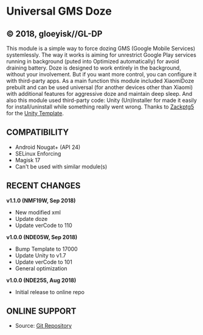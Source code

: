 # Universal GMS Doze
## © 2018, gloeyisk//GL-DP ##



This module is a simple way to force dozing GMS (Google Mobile Services) systemlessly. The way it works is aiming for unrestrict Google Play services running in background (puted into Optimized automatically) for avoid draining battery. Doze is designed to work entirely in the background, without your involvement. But if you want more control, you can configure it with third-party apps. 
As a main function this module included XiaomiDoze prebuilt and can be used universal (for another devices other than Xiaomi) with additional features for aggressive doze and maintain deep sleep.
And also this module used third-party code: Unity (Un)Installer for made it easily for install/uninstall while something really went wrong. Thanks to [Zackptg5](https://github.com/Zackptg5) for the [Unity Template](https://github.com/Zackptg5/Unity).



## COMPATIBILITY
- Android Nougat+ (API 24)
- SELinux Enforcing
- Magisk 17
- Can't be used with similar module(s)



## RECENT CHANGES

**v1.1.0 (NMF19W, Sep 2018)**
- New modified xml
- Update doze
- Update verCode to 110

**v1.0.0 (NDE05W, Sep 2018)**
- Bump Template to 17000
- Update Unity to v1.7
- Update verCode to 101
- General optimization

**v1.0.0 (NDE25S, Aug 2018)**
- Initial release to online repo




## ONLINE SUPPORT

- Source: [Git Repository](https://github.com/gloeyisk/universal-gms-doze)
